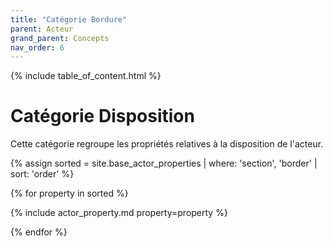 ```yaml
---
title: "Catégorie Bordure"
parent: Acteur
grand_parent: Concepts
nav_order: 6
---
```


{% include table_of_content.html %}


# Catégorie Disposition

Cette catégorie regroupe les propriétés relatives à la disposition de l'acteur.

{% assign sorted = site.base_actor_properties | where: 'section', 'border' | sort: 'order' %}

{% for property in sorted %}

{% include actor_property.md property=property %}

{% endfor %}
